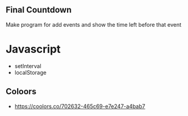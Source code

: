 ## Final Countdown

Make program for add events and show the time left before that event


# Javascript 

- setInterval
- localStorage


## 

## Coloors

- https://coolors.co/702632-465c69-e7e247-a4bab7
